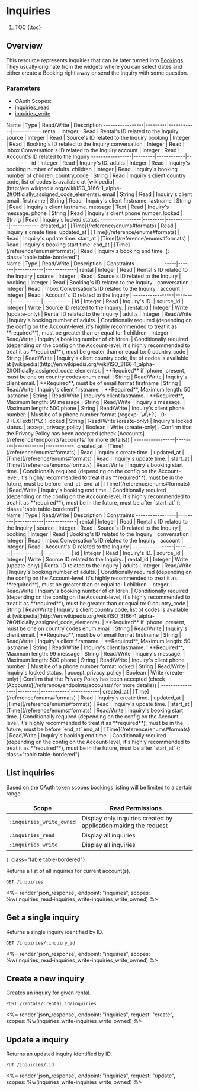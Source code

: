 # Inquiries

1. TOC
{:toc}

## Overview

This resource represents Inquiries that can be later turned into [Bookings](/reference/endpoints/bookings/). They usually originate from the widgets where you can select dates and either create a Booking right away or send the Inquiry with some question.

### Parameters
<ul class="nav nav-pills" role="tablist">
  <li class="disabled"><a>OAuth Scopes:</a></li>
  <li class="active"><a href="#inquiries_read" role="tab" data-toggle="pill">inquiries_read</a></li>
  <li><a href="#inquiries_write" role="tab" data-toggle="pill">inquiries_write</a></li>
</ul>
<div class="tab-content" markdown="1">
  <div class="tab-pane active" id="inquiries_read" markdown="1">
Name             | Type    | Read/Write | Description
-----------------|---------|------------|------------
rental           | Integer | Read       | Rental's ID related to the Inquiry
source           | Integer | Read       | Source's ID related to the Inquiry
booking          | Integer | Read       | Booking's ID related to the Inquiry
conversation     | Integer | Read       | Inbox Conversation's ID related to the Inquiry
account          | Integer | Read       | Account's ID related to the Inquiry
-----------------|---------|------------|------------
id               | Integer | Read       | Inquiry's ID.
adults           | Integer | Read       | Inquiry's booking number of adults.
children         | Integer | Read       | Inquiry's booking number of children.
country_code     | String  | Read       | Inquiry's client country code, list of codes is available at [wikipedia](http://en.wikipedia.org/wiki/ISO_3166-1_alpha-2#Officially_assigned_code_elements).
email            | String  | Read       | Inquiry's client email.
firstname        | String  | Read       | Inquiry's client firstname.
lastname         | String  | Read       | Inquiry's client lastname.
message          | Text    | Read       | Inquiry's message.
phone            | String  | Read       | Inquiry's client phone number.
locked           | String  | Read       | Inquiry's locked status.
-----------------|---------|------------|------------
created_at       | [Time](/reference/enums#formats) | Read       | Inquiry's create time.
updated_at       | [Time](/reference/enums#formats) | Read       | Inquiry's update time.
start_at         | [Time](/reference/enums#formats) | Read       | Inquiry's booking start time.
end_at           | [Time](/reference/enums#formats) | Read       | Inquiry's booking end time.
{: class="table table-bordered"}
  </div>
  <div class="tab-pane" id="inquiries_write" markdown="1">
Name             | Type    | Read/Write | Description | Constraints
-----------------|---------|------------|-------------|
rental           | Integer | Read       | Rental's ID related to the Inquiry |
source           | Integer | Read       | Source's ID related to the Inquiry |
booking          | Integer | Read       | Booking's ID related to the Inquiry |
conversation     | Integer | Read       | Inbox Conversation's ID related to the Inquiry |
account          | Integer | Read       | Account's ID related to the Inquiry |
-----------------|---------|------------|------------|
id               | Integer | Read       | Inquiry's ID. |
source_id        | Integer | Write      | Source ID related to the Inquiry. |
rental_id        | Integer | Write (update-only) | Rental ID related to the Inquiry |   
adults           | Integer | Read/Write | Inquiry's booking number of adults. | Conditionally required (depending on the config on the Account-level, it's highly recommended to treat it as **required**), must be greater than or equal to: 1
children         | Integer | Read/Write | Inquiry's booking number of children. | Conditionally required (depending on the config on the Account-level, it's highly recommended to treat it as **required**), must be greater than or equal to: 0
country_code     | String  | Read/Write | Inquiry's client country code, list of codes is available at [wikipedia](http://en.wikipedia.org/wiki/ISO_3166-1_alpha-2#Officially_assigned_code_elements). | **Required** if `phone` present, must be one on country codes enum
email            | String  | Read/Write | Inquiry's client email. | **Required**, must be of email format
firstname        | String  | Read/Write | Inquiry's client firstname. | **Required**, Maximum length: 50
lastname         | String  | Read/Write | Inquiry's client lastname. | **Required**, Maximum length: 99
message          | String  | Read/Write | Inquiry's message. | Maximum length: 500
phone            | String  | Read/Write | Inquiry's client phone number. | Must be of a phone number format (regexp: `\A\+?[ -.0-9+EXText()]*\Z`)
locked           | String  | Read/Write (create-only) | Inquiry's locked status. |
accept_privacy_policy | Boolean | Write (create-only) | Confirm that the Privacy Policy has been accepted (check [Accounts](/reference/endpoints/accounts/ for more details)) |  
-----------------|---------|------------|------------|
created_at       | [Time](/reference/enums#formats) | Read       | Inquiry's create time. |
updated_at       | [Time](/reference/enums#formats) | Read       | Inquiry's update time. |
start_at         | [Time](/reference/enums#formats) | Read/Write | Inquiry's booking start time. | Conditionally required (depending on the config on the Account-level, it's highly recommended to treat it as **required**), must be in the future, must be before `end_at`
end_at           | [Time](/reference/enums#formats) | Read/Write | Inquiry's booking end time. | Conditionally required (depending on the config on the Account-level, it's highly recommended to treat it as **required**), must be in the future, must be after `start_at`
{: class="table table-bordered"}
  </div>
  <div class="tab-pane" id="inquiries_write_owned" markdown="1">
Name             | Type    | Read/Write | Description | Constraints
-----------------|---------|------------|-------------|
rental           | Integer | Read       | Rental's ID related to the Inquiry |
source           | Integer | Read       | Source's ID related to the Inquiry |
booking          | Integer | Read       | Booking's ID related to the Inquiry |
conversation     | Integer | Read       | Inbox Conversation's ID related to the Inquiry |
account          | Integer | Read       | Account's ID related to the Inquiry |
-----------------|---------|------------|------------|
id               | Integer | Read       | Inquiry's ID. |
source_id        | Integer | Write      | Source ID related to the Inquiry. |
rental_id        | Integer | Write (update-only) | Rental ID related to the Inquiry |   
adults           | Integer | Read/Write | Inquiry's booking number of adults. | Conditionally required (depending on the config on the Account-level, it's highly recommended to treat it as **required**), must be greater than or equal to: 1
children         | Integer | Read/Write | Inquiry's booking number of children. | Conditionally required (depending on the config on the Account-level, it's highly recommended to treat it as **required**), must be greater than or equal to: 0
country_code     | String  | Read/Write | Inquiry's client country code, list of codes is available at [wikipedia](http://en.wikipedia.org/wiki/ISO_3166-1_alpha-2#Officially_assigned_code_elements). | **Required** if `phone` present, must be one on country codes enum
email            | String  | Read/Write | Inquiry's client email. | **Required**, must be of email format
firstname        | String  | Read/Write | Inquiry's client firstname. | **Required**, Maximum length: 50
lastname         | String  | Read/Write | Inquiry's client lastname. | **Required**, Maximum length: 99
message          | String  | Read/Write | Inquiry's message. | Maximum length: 500
phone            | String  | Read/Write | Inquiry's client phone number. | Must be of a phone number format
locked           | String  | Read/Write | Inquiry's locked status. |
accept_privacy_policy | Boolean | Write (create-only) | Confirm that the Privacy Policy has been accepted (check [Accounts](/reference/endpoints/accounts/ for more details)) |
-----------------|---------|------------|------------|
created_at       | [Time](/reference/enums#formats) | Read       | Inquiry's create time. |
updated_at       | [Time](/reference/enums#formats) | Read       | Inquiry's update time. |
start_at         | [Time](/reference/enums#formats) | Read/Write | Inquiry's booking start time. | Conditionally required (depending on the config on the Account-level, it's highly recommended to treat it as **required**), must be in the future, must be before `end_at`
end_at           | [Time](/reference/enums#formats) | Read/Write | Inquiry's booking end time. | Conditionally required (depending on the config on the Account-level, it's highly recommended to treat it as **required**), must be in the future, must be after `start_at`
{: class="table table-bordered"}
  </div>
</div>

## List inquiries


Based on the OAuth token scopes bookings listing will be limited to a
certain range.

Scope                     | Read Permissions
--------------------------|------------
`:inquiries_write_owned`  | Display only inquiries created by application making the request
`:inquiries_read`         | Display all inquiries
`:inquiries_write`        | Display all inquiries
{: class="table table-bordered"}

Returns a list of all inquiries for current account(s).

~~~
GET /inquiries
~~~

<%= render 'json_response', endpoint: "inquiries", scopes: %w(inquiries_read-inquiries_write-inquiries_write_owned) %>

## Get a single inquiry

Returns a single inquiry identified by ID.

~~~
GET /inquiries/:inquiry_id
~~~

<%= render 'json_response', endpoint: "inquiries", scopes: %w(inquiries_read-inquiries_write-inquiries_write_owned) %>

## Create a new inquiry

Creates an inquiry for given rental.

~~~~
POST /rentals/:rental_id/inquiries
~~~~

<%= render 'json_response', endpoint: "inquiries", request: "create",
  scopes: %w(inquiries_write-inquiries_write_owned) %>

## Update a inquiry

Returns an updated inquiry identified by ID.

~~~
PUT /inquiries/:id
~~~

<%= render 'json_response', endpoint: "inquiries", request: "update",
  scopes: %w(inquiries_write-inquiries_write_owned) %>
